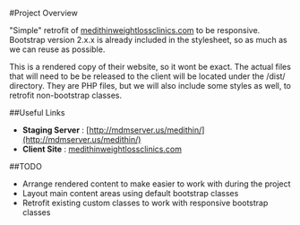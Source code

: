 #Project Overview

"Simple" retrofit of [medithinweightlossclinics.com](http://www.medithinweightlossclinics.com/) to be responsive. Bootstrap version 2.x.x is already included in the stylesheet, so as much as we can reuse as possible.

This is a rendered copy of their website, so it wont be exact. The actual files that will need to be be released to the client will be located under the /dist/ directory. They are PHP files, but we will also include some styles as well, to retrofit non-bootstrap classes.

##Useful Links
- **Staging Server** : [http://mdmserver.us/medithin/](http://mdmserver.us/medithin/)
- **Client Site** : [medithinweightlossclinics.com](http://www.medithinweightlossclinics.com/)

##TODO
- Arrange rendered content to make easier to work with during the project
- Layout main content areas using default bootstrap classes
- Retrofit existing custom classes to work with responsive bootstrap classes